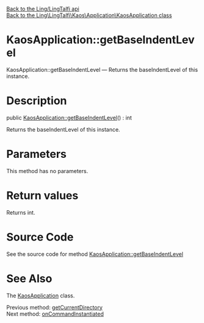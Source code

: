 [Back to the Ling/LingTalfi api](https://github.com/lingtalfi/LingTalfi/blob/master/doc/api/Ling/LingTalfi.md)<br>
[Back to the Ling\LingTalfi\Kaos\Application\KaosApplication class](https://github.com/lingtalfi/LingTalfi/blob/master/doc/api/Ling/LingTalfi/Kaos/Application/KaosApplication.md)


KaosApplication::getBaseIndentLevel
================



KaosApplication::getBaseIndentLevel — Returns the baseIndentLevel of this instance.




Description
================


public [KaosApplication::getBaseIndentLevel](https://github.com/lingtalfi/LingTalfi/blob/master/doc/api/Ling/LingTalfi/Kaos/Application/KaosApplication/getBaseIndentLevel.md)() : int




Returns the baseIndentLevel of this instance.




Parameters
================

This method has no parameters.


Return values
================

Returns int.








Source Code
===========
See the source code for method [KaosApplication::getBaseIndentLevel](https://github.com/lingtalfi/LingTalfi/blob/master/Kaos/Application/KaosApplication.php#L69-L72)


See Also
================

The [KaosApplication](https://github.com/lingtalfi/LingTalfi/blob/master/doc/api/Ling/LingTalfi/Kaos/Application/KaosApplication.md) class.

Previous method: [getCurrentDirectory](https://github.com/lingtalfi/LingTalfi/blob/master/doc/api/Ling/LingTalfi/Kaos/Application/KaosApplication/getCurrentDirectory.md)<br>Next method: [onCommandInstantiated](https://github.com/lingtalfi/LingTalfi/blob/master/doc/api/Ling/LingTalfi/Kaos/Application/KaosApplication/onCommandInstantiated.md)<br>

